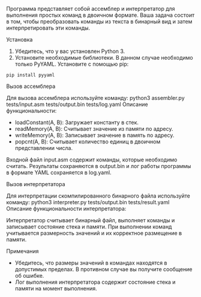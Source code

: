 Программа представляет собой ассемблер и интерпретатор для выполнения простых команд в двоичном формате. Ваша задача состоит в том, чтобы преобразовать команды из текста в бинарный вид и затем интерпретировать эти команды.

Установка

1. Убедитесь, что у вас установлен Python 3.
2. Установите необходимые библиотеки. В данном случае необходимо только PyYAML. Установите с помощью pip:
   
``` pip install pyyaml ```

   
Вызов ассемблера

Для вызова ассемблера используйте команду:
python3 assembler.py tests/input.asm tests/output.bin tests/log.yaml
Описание функциональности:

- loadConstant(A, B): Загружает константу в стек.
- readMemory(A, B): Считывает значение из памяти по адресу.
- writeMemory(A, B): Записывает значение в память по адресу.
- popcnt(A, B): Считывает количество единиц в двоичном представлении числа.

Входной файл input.asm содержит команды, которые необходимо считать. Результаты сохраняются в output.bin и лог работы программы в формате YAML сохраняется в log.yaml.

Вызов интерпретатора

Для интерпретации скомпилированного бинарного файла используйте команду:
python3 interpreter.py tests/output.bin tests/result.yaml
Описание функциональности интерпретатора:

Интерпретатор считывает бинарный файл, выполняет команды и записывает состояние стека и памяти. При выполнении команд учитывается размерность значений и их корректное размещение в памяти.

Примечания

- Убедитесь, что размеры значений в командах находятся в допустимых пределах. В противном случае вы получите сообщение об ошибке.
- Лог выполнения интерпретатора содержит состояние стека и памяти на момент выполнения. 
